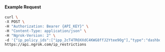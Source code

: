 <!-- Code generated for API Clients. DO NOT EDIT. -->

#### Example Request

```bash
curl \
-X POST \
-H "Authorization: Bearer {API_KEY}" \
-H "Content-Type: application/json" \
-H "Ngrok-Version: 2" \
-d '{"ip_policy_ids":["ipp_2cT4TROXXdC4KWG8ffJ2Ytee9Og"],"type":"dashboard"}' \
https://api.ngrok.com/ip_restrictions
```
